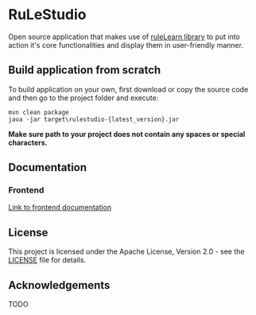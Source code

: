 # RuLeStudio
Open source application that makes use of [ruleLearn library](https://github.com/ruleLearn/rulelearn) 
to put into action it's core functionalities and display them in user-friendly manner.
## Build application from scratch
To build application on your own, first download or copy 
the source code and then go to the project folder and execute:
````
mvn clean package
java -jar target\rulestudio-{latest_version}.jar
````
**Make sure path to your project does not contain any spaces or special characters.**
## Documentation
### Frontend
[Link to frontend documentation](https://dominieq.github.io/rule-studio/)
## License
This project is licensed under the Apache License, Version 2.0 - 
see the [LICENSE](https://github.com/dominieq/rule-work/blob/master/LICENSE) file for details.
## Acknowledgements
TODO
